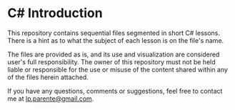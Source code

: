 # C# Introduction

This repository contains sequential files segmented in short C# lessons. There is a hint as to what the subject of each lesson is on the file's name.

The files are provided as is, and its use and visualization are considered user's full responsibility. The owner of this repository must not be held liable or responsible for the use or misuse of the content shared within any of the files herein attached.

If you have any questions, comments or suggestions, feel free to contact me at lp.parente@gmail.com.
